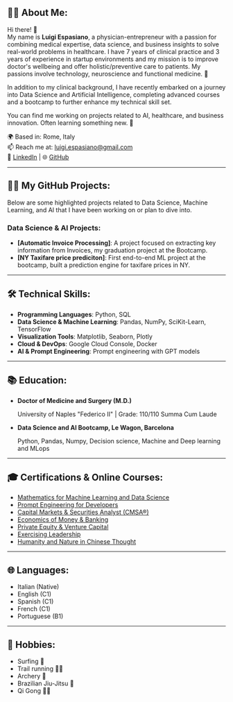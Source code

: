 ## 👨‍⚕️ About Me:

Hi there! 👋  
My name is **Luigi Espasiano**, a physician-entrepreneur with a passion for combining medical expertise, data science, and business insights to solve real-world problems in healthcare. I have 7 years of clinical practice and 3 years of experience in startup environments and my mission is to improve doctor's wellbeing and offer holistic/preventive care to patients. My passions involve technology, neuroscience and functional medicine. 🚀

In addition to my clinical background, I have recently embarked on a journey into Data Science and Artificial Intelligence, completing advanced courses and a bootcamp to further enhance my technical skill set.

You can find me working on projects related to AI, healthcare, and business innovation. Often learning something new. 🧐

🌍 Based in: Rome, Italy  
📫 Reach me at: [luigi.espasiano@gmail.com](mailto:luigi.espasiano@gmail.com)  
💼 [LinkedIn](https://www.linkedin.com/in/luigiespasiano) | 🌐 [GitHub](https://github.com/luexp)

---

## 🧑‍💻 My GitHub Projects:

Below are some highlighted projects related to Data Science, Machine Learning, and AI that I have been working on or plan to dive into.

### Data Science & AI Projects:
- **[Automatic Invoice Processing]**: A project focused on extracting key information from Invoices, my graduation project at the Bootcamp.
- **[NY Taxifare price prediciton]**: First end-to-end ML project at the bootcamp, built a prediction engine for taxifare prices in NY.

---

## 🛠️ Technical Skills:

- **Programming Languages**: Python, SQL
- **Data Science & Machine Learning**: Pandas, NumPy, SciKit-Learn, TensorFlow
- **Visualization Tools**: Matplotlib, Seaborn, Plotly
- **Cloud & DevOps**: Google Cloud Console, Docker
- **AI & Prompt Engineering**: Prompt engineering with GPT models

---

## 📚 Education:

- **Doctor of Medicine and Surgery (M.D.)**

  University of Naples "Federico II" | Grade: 110/110 Summa Cum Laude  

- **Data Science and AI Bootcamp, Le Wagon, Barcelona**
  
  Python, Pandas, Numpy, Decision science, Machine and Deep learning and MLops

---

## 🎓 Certifications & Online Courses:

- [Mathematics for Machine Learning and Data Science](https://www.deeplearning.ai/courses/mathematics-for-machine-learning-and-data-science-specialization/)
- [Prompt Engineering for Developers](https://www.deeplearning.ai/short-courses/chatgpt-prompt-engineering-for-developers/)
- [Capital Markets & Securities Analyst (CMSA®)](https://corporatefinanceinstitute.com/certifications/capital-markets-securities-analyst-cmsa/)
- [Economics of Money & Banking](https://www.coursera.org/learn/money-banking)
- [Private Equity & Venture Capital](https://www.coursera.org/learn/private-equity)
- [Exercising Leadership](https://pll.harvard.edu/course/exercising-leadership-foundational-principles)
- [Humanity and Nature in Chinese Thought](https://www.edx.org/learn/humanities/university-of-hong-kong-humanity-and-nature-in-chinese-thought)

---

## 🌐 Languages:

- Italian (Native)
- English (C1)
- Spanish (C1)
- French (C1)
- Portuguese (B1)

---

## 🎯 Hobbies:

- Surfing 🌊
- Trail running 🏃‍♂️
- Archery 🎯
- Brazilian Jiu-Jitsu 🥋
- Qi Gong 🧘‍♂️
